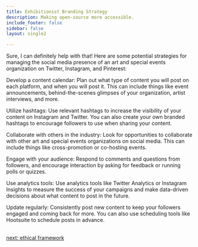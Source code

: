 ```yaml
---
title: Exhibitionist Branding Strategy
description: Making open-source more accessible.
include_footer: false
sidebar: false
layout: single2 

---
```


<p>
Sure, I can definitely help with that! Here are some potential strategies for managing the social media presence of an art and special events organization on Twitter, Instagram, and Pinterest:

Develop a content calendar: Plan out what type of content you will post on each platform, and when you will post it. This can include things like event announcements, behind-the-scenes glimpses of your organization, artist interviews, and more.

Utilize hashtags: Use relevant hashtags to increase the visibility of your content on Instagram and Twitter. You can also create your own branded hashtags to encourage followers to use when sharing your content.

Collaborate with others in the industry: Look for opportunities to collaborate with other art and special events organizations on social media. This can include things like cross-promotion or co-hosting events.

Engage with your audience: Respond to comments and questions from followers, and encourage interaction by asking for feedback or running polls or quizzes.

Use analytics tools: Use analytics tools like Twitter Analytics or Instagram Insights to measure the success of your campaigns and make data-driven decisions about what content to post in the future.

Update regularly: Consistently post new content to keep your followers engaged and coming back for more. You can also use scheduling tools like Hootsuite to schedule posts in advance.

<br>
<a href="https://workdojos.com/exhibitionist/ethics">next: ethical framework</a>
</p>